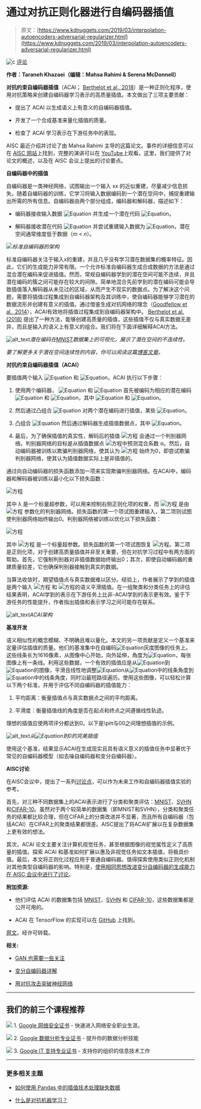 # 通过对抗正则化器进行自编码器插值

> 原文：[https://www.kdnuggets.com/2019/03/interpolation-autoencoders-adversarial-regularizer.html](https://www.kdnuggets.com/2019/03/interpolation-autoencoders-adversarial-regularizer.html)

![c](../Images/3d9c022da2d331bb56691a9617b91b90.png) [评论](#comments)

**作者：Taraneh Khazaei（编辑：Mahsa Rahimi & Serena McDonnell）**

**对抗约束自编码器插值**（ACAI； [Berthelot et al., 2018](https://arxiv.org/abs/1807.07543)）是一种正则化程序，使用对抗策略来创建自编码器学习表示的高质量插值。本文做出了三项主要贡献：

+   提出了 ACAI 以生成语义上有意义的自编码器插值。

+   开发了一个合成基准来量化插值的质量。

+   检查了 ACAI 学习表示在下游任务中的表现。

AISC 最近介绍并讨论了由 Mahsa Rahimi 主导的这篇论文。事件的详细信息可以在 [AISC 网站](https://aisc.a-i.science/events/2019-02-07/)上找到，完整的演讲可以在 [YouTube](https://www.youtube.com/watch?v=FdeHlC4QiqA&t=2871s)上观看。这里，我们提供了对论文的概述，以及在 AISC 会议上提出的讨论要点。

**自编码器中的插值**

自编码器是一类神经网络，试图输出一个输入 xx 的近似重建，尽量减少信息损失。随着自编码器的训练，它学习将输入数据编码到一个潜在空间中，捕捉重建输出所需的所有信息。自编码器由两个部分组成，编码器和解码器，描述如下：

+   编码器接收输入数据 ![Equation](../Images/08a1766df96545e32fa0502988b63a06.png) 并生成一个潜在代码 ![Equation](../Images/452c25829bc32c9923984ddf8eb43fc5.png)。

+   解码器接收潜在代码 ![Equation](../Images/ef86bd01daa526febbb16ae8422410f5.png) 并尝试重建输入数据为 ![Equation](../Images/2fa129febcdcc7e0604d61daab66c3d8.png)。潜在空间通常维度低于数据（*m < n*）。

![](../Images/797a16d1970e8ea5e7caa7b8fd29343e.png)*标准自编码器的架构*

标准自编码器关注于输入x的重建，并且几乎没有学习潜在数据集的概率特征。因此，它们的生成能力非常有限。一个允许标准自编码器生成合成数据的方法是通过混合潜在编码来促进插值。然而，常规自编码器学到的潜在空间可能不连续，并且潜在编码的簇之间可能存在较大的间隙。简单地混合先前学到的潜在编码可能会导致插值落入解码器从未见过的区域，从而产生不现实的数据点。为了解决这个问题，需要将插值过程集成到自编码器架构及其训练中，使自编码器能够学习潜在的数据流形并创建有意义的插值。通过借鉴生成对抗网络的理念（[Goodfellow et al., 2014](https://papers.nips.cc/paper/5423-generative-adversarial-nets)），ACAI有效地将插值过程集成到自编码器架构中。 [Berthelot et al. (2018)](https://arxiv.org/abs/1807.07543) 提出了一种方法，能够创建高质量的插值，这些插值不仅与真实数据无差异，而且是输入的语义上有意义的组合。我们将在下面详细解释ACAI方法。

![alt_text](../Images/70ed176d4a1a36cad0b2397f356e39d9.png)*潜在编码在[MNIST](http://yann.lecun.com/exdb/mnist/)数据集上的可视化，展示了潜在空间的不连续性。*

*要了解更多关于潜在空间连续性的内容，你可以阅读这篇[博客文章](https://towardsdatascience.com/intuitively-understanding-variational-autoencoders-1bfe67eb5daf)。*

**对抗约束自编码器插值（ACAI）**

要插值两个输入 ![Equation](../Images/b1c048a322cdd946dd237ec663a89591.png) 和 ![Equation](../Images/74990a2016e1ee9d8bbda70beada905e.png)，ACAI 执行以下步骤：

1.  使用两个编码器， ![Equation](../Images/0ed13cb405f614a66e1f5d11a70fe343.png) 和 ![Equation](../Images/1796c6ec8e88657dc036f34bea536f8d.png) 首先被编码为相应的潜在编码 ![Equation](../Images/b46e009f9938818ff1afc4d7a6fd45da.png) 和 ![Equation](../Images/58026cfc461745fdde6a8f91a04d58dc.png)，其中 ![Equation](../Images/8cf3e7845f3984dc469a57c79175e1b5.png) 和 ![Equation](../Images/11803a4badb4bcc13a9cf3d15e9ec1c7.png)。

1.  然后通过凸组合 ![Equation](../Images/d07e9dffa1acc972c7c4d01927acefc1.png) 对两个潜在编码进行插值，某些 ![Equation](../Images/39a12604c9cccd8b5ab9e2e4c42b13af.png)。

1.  凸组合 ![Equation](../Images/96e5cf2e6344fbc505bf80fe17c4865d.png) 然后通过解码器生成插值数据点，其中 ![Equation](../Images/27347138f718c2bdbe33ba946c7b53d6.png)。

1.  最后，为了确保插值的真实性，解码后的插值 ![方程](../Images/543b8d9d742e7610cfb57c36c2719dea.png)​ 会通过一个判别器网络。判别器网络的目标是从插值数据点 ![方程](../Images/543b8d9d742e7610cfb57c36c2719dea.png)​中预测混合系数 α。然后，自动编码器被训练以欺骗判别器网络，使其认为 ![方程](../Images/43e99db5ec6f22a289330e918c378936.png) 始终为0，即尝试欺骗判别器网络，使其认为插值数据实际上是非插值的。

通过向自动编码器的损失函数添加一项来实现欺骗判别器网络。在ACAI中，编码器和解码器被训练以最小化以下损失函数：

![方程](../Images/d547dc6d6a4588c7763d028028ef4cdf.png)

其中 λ 是一个标量超参数，可以用来控制右侧正则化项的权重，而 ![方程](../Images/f8743f0ceed8189e9ae6c840b7674466.png) 是由 ![方程](../Images/60af46ed1b6f6b52591c7c61f7e33396.png) 参数化的判别器网络。损失函数的第一个项试图重建输入，第二项则试图使判别器网络始终输出0。判别器网络被训练以优化以下损失函数：

![方程](../Images/b670d0df49217a7b220d7629c47ef497.png)

其中 ![方程](../Images/3ed6fc16fb7ad00b363f9819c310dc0b.png) 是一个标量超参数。损失函数的第一个项试图恢复 ![方程](../Images/43e99db5ec6f22a289330e918c378936.png)。第二项是正则化项，对于创建高质量插值并非至关重要，但在对抗学习过程中有两方面的帮助。首先，它强制判别器对非插值数据始终输出0；其次，即使自动编码器的重建质量较差，它也确保判别器接触到真实的数据。

当算法收敛时，期望插值点与真实数据难以区分。经验上，作者展示了学到的插值是两个输入 ![方程](../Images/0ed13cb405f614a66e1f5d11a70fe343.png)​ 和 ![方程](../Images/1796c6ec8e88657dc036f34bea536f8d.png)​的语义平滑插值。在一组聚类和分类任务上的评估结果表明，ACAI学到的表示在下游任务上比非-ACAI学到的表示更有效。鉴于下游任务的性能提升，作者指出插值和表示学习之间可能存在联系。

![alt_text](../Images/6ff82a3742c8abff8495756ea7e843df.png)*ACAI架构*

**基准开发**

语义相似性的概念模糊、不明确且难以量化。本文的另一项贡献是定义一个基准来定量评估插值的质量。他们的基准集中在自编码![Equation](../Images/9d3aa90567a62dd42e196dc3205ef57b.png)灰度图像的任务上。这些线条长为1616像素，从图像中心开始，向外延伸，角度为![Equation](../Images/2d7dacbe34efdfa4efa9ea4e17489a21.png)，每张图像上有一条线。利用这些数据，一个有效的插值应是从![Equation](../Images/0ed13cb405f614a66e1f5d11a70fe343.png)到![Equation](../Images/1796c6ec8e88657dc036f34bea536f8d.png)的图像，平滑且线性地调整![Equation](../Images/1f3886f59db4be974a13b9d9bafda729.png)从![Equation](../Images/0ed13cb405f614a66e1f5d11a70fe343.png)中的线条角度到![Equation](../Images/1796c6ec8e88657dc036f34bea536f8d.png)中的线条角度，同时沿最短路径遍历。使用这些图像，可以轻松计算以下两个标准，并用于评估不同自编码器的插值能力：

1.  平均距离：衡量插值点与真实数据点之间的平均距离。

1.  平滑度：衡量插值线的角度是否在起点和终点之间遵循线性轨迹。

理想的插值应使两项评分都达到0。以下是\piπ与00之间理想插值的示例。

![alt_text](../Images/1e9a50982e67d482bb91e7917e096a3f.png)*从![Equation](../Images/bd8436edea644bce071fabf769a0fbf7.png)到0的完美插值*

使用这个基准，结果显示ACAI在生成现实且具有语义意义的插值任务中显著优于常见的自编码器模型（如去噪自编码器和变分自编码器）。

**AISC讨论**

在AISC会议中，提出了一系列[讨论点](https://youtu.be/Tu3FqCD7-BY?t=3513)，可以作为未来工作和自编码器插值实验的参考。

首先，对三种不同数据集上的ACAI表示进行了分类和聚类评估：[MNIST](http://yann.lecun.com/exdb/mnist/)、[SVHN](http://ufldl.stanford.edu/housenumbers/)和[CIFAR-10](https://www.cs.toronto.edu/~kriz/cifar.html)。虽然对于两个较简单的数据集（即MNIST和SVHN），分类和聚类任务的结果都比较合理，但在CIFAR上的分类改进并不显著，而且所有自编码器（包括ACAI）在CIFAR上的聚类结果都很差。AISC提出了将ACAI扩展以在复杂数据集上更有效的想法。

其次，ACAI 论文主要关注计算机视觉任务，甚至根据图像的视觉属性定义了高质量的插值。探索 ACAI 和基准如何扩展以惠及非视觉任务如文本插值，将极具价值。最后，本文将正则化过程应用于普通自编码器。值得探索使用类似正则化机制对其他类型自编码器的影响。特别是，[使用相同思想改进变分自编码器的生成能力在 AISC 会议中进行了讨论](https://youtu.be/Tu3FqCD7-BY?t=3574)。

**附加资源:**

+   他们评估 ACAI 的数据集包括 [MNIST](http://yann.lecun.com/exdb/mnist/)、[SVHN](http://ufldl.stanford.edu/housenumbers/) 和 [CIFAR-10](https://www.cs.toronto.edu/~kriz/cifar.html)，这些数据集都是公开可用的。

+   ACAI 在 TensorFlow 的实现可以在 [GitHub](https://github.com/brain-research/acai) 上找到。

[原文](https://aisc.a-i.science/blog/2019/acai-interpolation-autoencoders-adversarial-regularizer/)。经许可转载。

**相关:**

+   [GAN 也需要一些关注](/2019/03/gans-need-some-attention-too.html)

+   [变分自编码器详解](/2018/11/variational-autoencoders-explained.html)

+   [用对抗攻击突破神经网络](/2019/03/breaking-neural-networks-adversarial-attacks.html)

* * *

## 我们的前三个课程推荐

![](../Images/0244c01ba9267c002ef39d4907e0b8fb.png) 1\. [Google 网络安全证书](https://www.kdnuggets.com/google-cybersecurity) - 快速进入网络安全职业生涯。

![](../Images/e225c49c3c91745821c8c0368bf04711.png) 2\. [Google 数据分析专业证书](https://www.kdnuggets.com/google-data-analytics) - 提升你的数据分析技能

![](../Images/0244c01ba9267c002ef39d4907e0b8fb.png) 3\. [Google IT 支持专业证书](https://www.kdnuggets.com/google-itsupport) - 支持你的组织的信息技术工作

* * *

### 更多相关主题

+   [如何使用 Pandas 中的插值技术处理缺失数据](https://www.kdnuggets.com/how-to-deal-with-missing-data-using-interpolation-techniques-in-pandas)

+   [什么是对抗机器学习？](https://www.kdnuggets.com/2022/03/adversarial-machine-learning.html)
